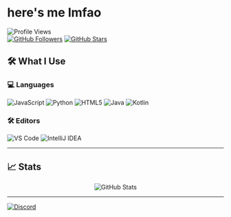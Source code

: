 # here's me lmfao

![Profile Views](https://komarev.com/ghpvc/?username=7wlr&color=blueviolet&style=flat-square)  
[![GitHub Followers](https://img.shields.io/github/followers/7wlr?color=green&style=flat-square)](https://github.com/7wlr?tab=followers)
[![GitHub Stars](https://img.shields.io/github/stars/7wlr?color=yellow&style=flat-square)](https://github.com/WLR-CLIENT)

## 🛠️ What I Use
### 💻 Languages
![JavaScript](https://img.shields.io/badge/-JavaScript-F7DF1E?logo=javascript&logoColor=black&style=flat-square)
![Python](https://img.shields.io/badge/-Python-3776AB?logo=python&logoColor=white&style=flat-square)
![HTML5](https://img.shields.io/badge/-HTML5-E34F26?logo=html5&logoColor=white&style=flat-square)
![Java](https://img.shields.io/badge/Java-007396?logo=coffeescript&logoColor=white&style=flat-square)
![Kotlin](https://img.shields.io/badge/-Kotlin-7F52FF?logo=kotlin&logoColor=white&style=flat-square)

### 🛠 Editors

![VS Code](https://img.shields.io/badge/-VS%20Code-007ACC?logo=visual-studio-code&logoColor=white&style=flat-square)
![IntelliJ IDEA](https://img.shields.io/badge/-IntelliJ%20IDEA-000000?logo=intellij-idea&logoColor=white&style=flat-square)

---

## 📈 Stats

<p align="center">
  <img src="https://github-readme-stats.vercel.app/api?username=7wlr&show_icons=true&theme=radical&count_private=true" alt="GitHub Stats" />

---

[![Discord](https://img.shields.io/badge/-Discord%20Server-0A66C2?logo=Discord&logoColor=white&style=flat-square)](https://discord.gg/bUcQd8uy7X)

